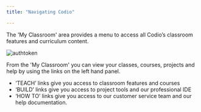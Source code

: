 ```yaml
---
title: "Navigating Codio"

---
```


The 'My Classroom' area provides a menu to access all Codio’s classroom features and curriculum content.

<img alt="authtoken" src="/img/docs/xxxxxx.png" class="simple"/>

From the 'My Classroom' you can view your classes, courses, projects and help by using the links on the left hand panel.

- ‘TEACH’ links give you access to classroom features and courses
- ‘BUILD’ links give you access to project tools and our professional IDE
- ‘HOW TO’ links give you access to our customer service team and our help documentation. 

